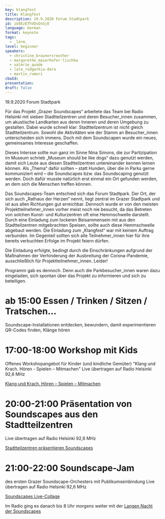 ```yaml
---
key: klangfest
title: Klangfest
description: 19.9.2020 Forum Stadtpark
id: iU4EzEThVDvDsGjO
language: German
format: keynote
tags:
  - _lärm_
level: beginner
speakers:
  - christine_braunersreuther
  - margarethe_maierhofer-lischka
  - valerie_quade
  - lale_rodgarkia-dara
  - martin_rumori
cbaId: 
presentation: 
draft: false
---
```

19.9.2020 Forum Stadtpark

Für das Projekt „Grazer Soundscapes“ arbeitete das Team bei Radio Helsinki mit sieben Stadtteilzentren und deren Besucher_innen zusammen, um akustische Landkarten aus deren Inneren und deren Umgebung zu gestalten. Dabei wurde schnell klar: Stadtteilzentrum ist nicht gleich Stadtteilzentrum. Sowohl die Aktivitäten wie der Stamm an Besucher_innen unterscheiden sich immens. Doch mit dem Soundscapen wurde ein neues, gemeinsames Interesse geschaffen.

Dieses Intersse sollte nun ganz im Sinne Nina Simons, die zur Partizipation im Museum schrieb „Museum should be like dogs“ dazu genutzt werden, damit sich Leute aus diesen Stadtteilzentren untereinander kennen lernen können. Als „Thema“ dafür sollten – statt Hunden, über die in Parks gerne kommuniziert wird – die Soundscapes bzw. das Soundscaping genutzt werden. Doch dafür musste natürlich erst einmal ein Ort gefunden werden, an dem sich die Menschen treffen können.

Das Soundscapes-Team entschied sich das Forum Stadtpark. Der Ort, der sich auch „Rathaus der Herzen“ nennt, liegt zentral im Grazer Stadtpark und ist aus allen Richtungen gut erreichbar. Dennoch wurde er von den meisten Projektteilnehmer_innen vorher meist noch nie besucht, da das Betreten von solchen Kunst- und Kulturzentren oft eine Hemmschwelle darstellt. Durch eine Einladung zum lockeren Beisammensein mit aus den Stadtteilzentren mitgebrachten Speisen, sollte auch diese Hemmschwelle abgebaut werden. Die Einladung zum „Klangfest“ war mit keinem Auftrag verbunden. Im Gegenteil sollten sich alle Teilnehmer_innen hier für ihre bereits verbuchten Erfolge im Projekt feiern dürfen.

Die Einladung erfolgte, bedingt durch die Einschränkungen aufgrund der Maßnahmen der Verhinderung der Ausbreitung der Corona-Pandemie, ausschließlich für Projektteilnehmer_innen. Leider!

Programm gab es dennoch. Denn auch die Parkbesucher_innen waren dazu eingeladen, sich spontan über das Projekt zu informieren und sich zu beteiligen.

# ab 15:00 Essen / Trinken / Sitzen / Tratschen…
Soundscape-Installationen entdecken, bewundern, damit experimentieren
QR-Codes finden, Klänge hören

# 17:00-18:00 Workshop mit Kids
Offenes Workshopangebot für Kinder (und kindliche Gemüter)
"Klang und Krach. Hören - Spielen – Mitmachen"
Live übertragen auf Radio Helsinki 92,6 MHz

[Klang und Krach. Hören – Spielen – Mitmachen](/broadcasts/grazersoundscapes/soundscape28festkrach/)


# 20:00-21:00 Präsentation von Soundscapes aus den Stadtteilzentren
Live übertragen auf Radio Helsinki 92,6 MHz

[Stadtteilzentren präsentieren Soundscapes](/broadcasts/grazersoundscapes/soundscape26festdistricts/)


# 21:00-22:00 Soundscape-Jam
des ersten Grazer Soundscape-Orchesters mit Publikumseinbindung
Live übertragen auf Radio Helsinki 92,6 MHz

[Soundscapes Live-Collage](/broadcasts/grazersoundscapes/soundscape27festcollage/)


Im Radio ging es danach bis 8 Uhr morgens weiter mit der [Langen Nacht der Soundscapes](https://cba.fro.at/?s=lange+nacht+der+soundscapes&x=0&y=0&date_from=1999-01-01&date_until=2020-11-20)

